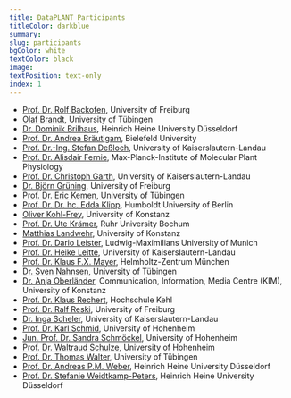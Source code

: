 ```yaml
---
title: DataPLANT Participants
titleColor: darkblue
summary: 
slug: participants
bgColor: white
textColor: black
image: 
textPosition: text-only
index: 1
---
```


- [Prof. Dr. Rolf Backofen](), University of Freiburg 
- [Olaf Brandt](), University of Tübingen 
- [Dr. Dominik Brilhaus](), Heinrich Heine University Düsseldorf 
- [Prof. Dr. Andrea Bräutigam](), Bielefeld University
- [Prof. Dr.-Ing. Stefan Deßloch](), University of Kaiserslautern-Landau
- [Prof. Dr. Alisdair Fernie](), Max-Planck-Institute of Molecular Plant Physiology
- [Prof. Dr. Christoph Garth](), University of Kaiserslautern-Landau
- [Dr. Björn Grüning](), University of Freiburg
- [Prof. Dr. Eric Kemen](), University of Tübingen 
- [Prof. Dr. Dr. hc. Edda Klipp](), Humboldt University of Berlin 
- [Oliver Kohl-Frey](), University of Konstanz
- [Prof. Dr. Ute Krämer](), Ruhr University Bochum
- [Matthias Landwehr](), University of Konstanz
- [Prof. Dr. Dario Leister](), Ludwig-Maximilians University of Munich
- [Prof. Dr. Heike Leitte](), University of Kaiserslautern-Landau 
- [Prof. Dr. Klaus F.X. Mayer](), Helmholtz-Zentrum München
- [Dr. Sven Nahnsen](), University of Tübingen
- [Dr. Anja Oberländer](), Communication, Information, Media Centre (KIM), University of Konstanz
- [Prof. Dr. Klaus Rechert](), Hochschule Kehl
- [Prof. Dr. Ralf Reski](), University of Freiburg
- [Dr. Inga Scheler](), University of Kaiserslautern-Landau
- [Prof. Dr. Karl Schmid](), University of Hohenheim
- [Jun. Prof. Dr. Sandra Schmöckel](), University of Hohenheim
- [Prof. Dr. Waltraud Schulze](), University of Hohenheim
- [Prof. Dr. Thomas Walter](), University of Tübingen 
- [Prof. Dr. Andreas P.M. Weber](), Heinrich Heine University Düsseldorf
- [Prof. Dr. Stefanie Weidtkamp-Peters](), Heinrich Heine University Düsseldorf
